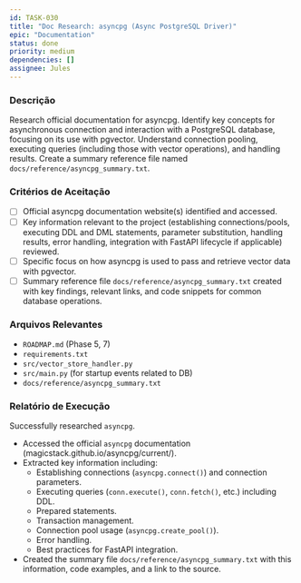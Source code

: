 ```yaml
---
id: TASK-030
title: "Doc Research: asyncpg (Async PostgreSQL Driver)"
epic: "Documentation"
status: done
priority: medium
dependencies: []
assignee: Jules
---
```


### Descrição

Research official documentation for asyncpg. Identify key concepts for asynchronous connection and interaction with a PostgreSQL database, focusing on its use with pgvector. Understand connection pooling, executing queries (including those with vector operations), and handling results. Create a summary reference file named `docs/reference/asyncpg_summary.txt`.

### Critérios de Aceitação

- [ ] Official asyncpg documentation website(s) identified and accessed.
- [ ] Key information relevant to the project (establishing connections/pools, executing DDL and DML statements, parameter substitution, handling results, error handling, integration with FastAPI lifecycle if applicable) reviewed.
- [ ] Specific focus on how asyncpg is used to pass and retrieve vector data with pgvector.
- [ ] Summary reference file `docs/reference/asyncpg_summary.txt` created with key findings, relevant links, and code snippets for common database operations.

### Arquivos Relevantes

* `ROADMAP.md` (Phase 5, 7)
* `requirements.txt`
* `src/vector_store_handler.py`
* `src/main.py` (for startup events related to DB)
* `docs/reference/asyncpg_summary.txt`

### Relatório de Execução

Successfully researched `asyncpg`.
- Accessed the official `asyncpg` documentation (magicstack.github.io/asyncpg/current/).
- Extracted key information including:
  - Establishing connections (`asyncpg.connect()`) and connection parameters.
  - Executing queries (`conn.execute()`, `conn.fetch()`, etc.) including DDL.
  - Prepared statements.
  - Transaction management.
  - Connection pool usage (`asyncpg.create_pool()`).
  - Error handling.
  - Best practices for FastAPI integration.
- Created the summary file `docs/reference/asyncpg_summary.txt` with this information, code examples, and a link to the source.
